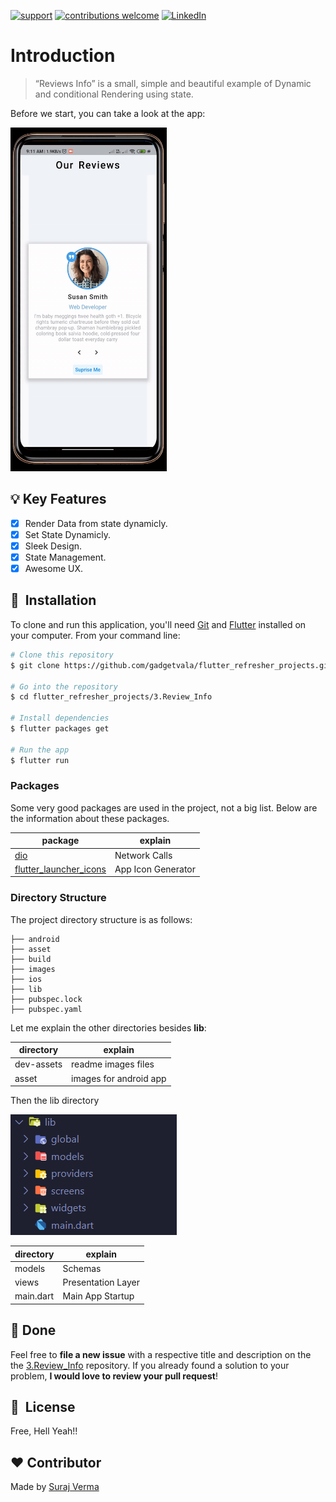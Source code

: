 [![support](https://img.shields.io/badge/plateform-flutter%7Candroid%20studio-9cf?style=plastic&logo=appveyor)](https://github.com/gadgetvala/flutter_refresher_projects)
[![contributions welcome](https://img.shields.io/badge/contributions-welcome-brightgreen.svg?style=flat)](https://github.com/gadgetvala/flutter_refresher_projects/issues)
[![LinkedIn](https://img.shields.io/badge/-LinkedIn-black.svg?style=flat-square&logo=linkedin&colorB=555)](https://www.linkedin.com/in/gadgetvala/)

# Introduction

> “Reviews Info”
> is a small, simple and beautiful example of Dynamic and conditional Rendering using state.

Before we start, you can take a look at the app:

<img src="dev_assets/output.gif" width="250" height="550"/>

## :bulb: Key Features

- [x] Render Data from state dynamicly.
- [x] Set State Dynamicly.
- [x] Sleek Design.
- [x] State Management.
- [x] Awesome UX.

## 🚀 &nbsp;Installation

To clone and run this application, you'll need [Git](https://git-scm.com) and [Flutter](https://flutter.dev/docs/get-started/install) installed on your computer. From your command line:

```bash
# Clone this repository
$ git clone https://github.com/gadgetvala/flutter_refresher_projects.git

# Go into the repository
$ cd flutter_refresher_projects/3.Review_Info

# Install dependencies
$ flutter packages get

# Run the app
$ flutter run
```

### Packages

Some very good packages are used in the project, not a big list.
Below are the information about these packages.

| package                                                                   | explain            |
| ------------------------------------------------------------------------- | ------------------ |
| [dio](https://pub.dev/packages/dio)                                       | Network Calls      |
| [flutter_launcher_icons](https://pub.dev/packages/flutter_launcher_icons) | App Icon Generator |

### Directory Structure

The project directory structure is as follows:

```
├── android
├── asset
├── build
├── images
├── ios
├── lib
├── pubspec.lock
├── pubspec.yaml

```

Let me explain the other directories besides **lib**:

| directory  | explain                |
| ---------- | ---------------------- |
| dev-assets | readme images files    |
| asset      | images for android app |

Then the lib directory

![lib](dev_assets/lib.png)

| directory | explain            |
| --------- | ------------------ |
| models    | Schemas            |
| views     | Presentation Layer |
| main.dart | Main App Startup   |

## :clap: Done

Feel free to **file a new issue** with a respective title and description on the the [3.Review_Info](https://github.com/gadgetvala/flutter_refresher_projects/issues) repository. If you already found a solution to your problem, **I would love to review your pull request**!

## 📘&nbsp; License

Free, Hell Yeah!!

## :heart: Contributor

Made by [Suraj Verma](https://github.com/gadgetvala)
